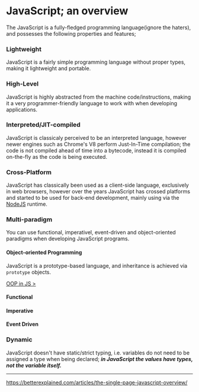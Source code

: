 # JavaScript; an overview

The JavaScript is a fully-fledged programming language(ignore the haters), and possesses the following properties and features;

### **Lightweight**

JavaScript is a fairly simple programming language without proper types, making it lightweight and portable.

### **High-Level**

JavaScript is highly abstracted from the machine code/instructions, making it a very programmer-friendly language to work with when developing applications.

### **Interpreted/JIT-compiled**

JavaScript is classicaly perceived to be an interpreted language, however newer engines such as Chrome's V8 perform Just-In-Time compilation; the code is not compiled ahead of time into a bytecode, instead it is compiled on-the-fly as the code is being executed.

### **Cross-Platform**

JavaScript has classically been used as a client-side language, exclusively in web browsers, however over the years JavaScript has crossed platforms and started to be used for back-end development, mainly using via the [NodeJS](https://nodejs.org/en/) runtime.

### **Multi-paradigm**

You can use functional, imperativel, event-driven and object-oriented paradigms when developing JavaScript programs.

#### Object-oriented Programming

JavaScript is a prototype-based language, and inheritance is achieved via `prototype` objects.

[OOP in JS >](core/objects/object-oriented-programming)

#### Functional

#### Imperative

#### Event Driven

### **Dynamic**

JavaScript doesn't have static/strict typing, i.e. variables do not need to be assigned a type when being declared; **_in JavaScript the values have types, not the variable itself._**

---

https://betterexplained.com/articles/the-single-page-javascript-overview/

